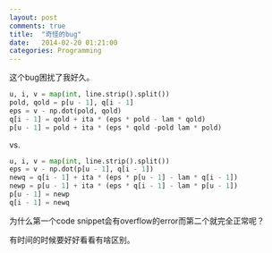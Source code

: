 ```yaml
---
layout: post
comments: true
title:  "奇怪的bug"
date:   2014-02-20 01:21:00
categories: Programming
---
```


这个bug困扰了我好久。

```python
u, i, v = map(int, line.strip().split())
pold, qold = p[u - 1], q[i - 1]
eps = v - np.dot(pold, qold)
q[i - 1] = qold + ita * (eps * pold - lam * qold)
p[u - 1] = pold + ita * (eps * qold -pold lam * pold)
```

vs.

```python
u, i, v = map(int, line.strip().split())
eps = v - np.dot(p[u - 1], q[i - 1])
newq = q[i - 1] + ita * (eps * p[u - 1] - lam * q[i - 1])
newp = p[u - 1] + ita * (eps * q[i - 1] - lam * p[u - 1])
p[u - 1] = newp
q[i - 1] = newq
```

为什么第一个code snippet会有overflow的error而第二个就完全正常呢？

有时间的时候要好好看看有啥区别。
